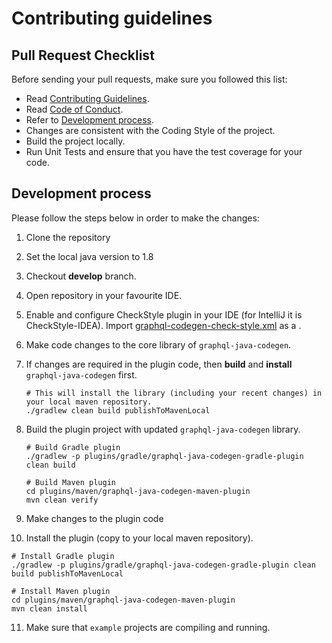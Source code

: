 # Contributing guidelines

## Pull Request Checklist

Before sending your pull requests, make sure you followed this list:

- Read [Contributing Guidelines](CONTRIBUTING.md).
- Read [Code of Conduct](CODE_OF_CONDUCT.md).
- Refer to [Development process](#development-process).
- Changes are consistent with the Coding Style of the project.
- Build the project locally.
- Run Unit Tests and ensure that you have the test coverage for your code.

## Development process

Please follow the steps below in order to make the changes:

1. Clone the repository
2. Set the local java version to 1.8
3. Checkout **develop** branch.
4. Open repository in your favourite IDE.
5. Enable and configure CheckStyle plugin in your IDE (for IntelliJ it is CheckStyle-IDEA).
   Import [graphql-codegen-check-style.xml](config/checkstyle/graphql-codegen-check-style.xml) as a .
6. Make code changes to the core library of `graphql-java-codegen`.
7. If changes are required in the plugin code, then **build** and **install** `graphql-java-codegen` first.

   ```shell script
   # This will install the library (including your recent changes) in your local maven repository.
   ./gradlew clean build publishToMavenLocal
   ```

8. Build the plugin project with updated `graphql-java-codegen` library.

   ```shell script
   # Build Gradle plugin
   ./gradlew -p plugins/gradle/graphql-java-codegen-gradle-plugin clean build
   
   # Build Maven plugin
   cd plugins/maven/graphql-java-codegen-maven-plugin
   mvn clean verify 
   ```

9. Make changes to the plugin code
10. Install the plugin (copy to your local maven repository).

   ```shell script
   # Install Gradle plugin
   ./gradlew -p plugins/gradle/graphql-java-codegen-gradle-plugin clean build publishToMavenLocal
   
   # Install Maven plugin
   cd plugins/maven/graphql-java-codegen-maven-plugin
   mvn clean install 
   ```

11. Make sure that `example` projects are compiling and running.
